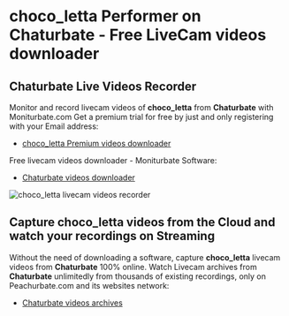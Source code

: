 # choco_letta Performer on Chaturbate - Free LiveCam videos downloader

## Chaturbate Live Videos Recorder

Monitor and record livecam videos of **choco_letta** from **Chaturbate** with Moniturbate.com
Get a premium trial for free by just and only registering with your Email address:
* [choco_letta Premium videos downloader](https://moniturbate.com/request-demo-licence-key.html)

Free livecam videos downloader - Moniturbate Software:
* [Chaturbate videos downloader](https://moniturbate.com/moniturbate-download-software.html)

![choco_letta livecam videos recorder](https://peachurnet.com/templates/moniturbate-software.png)


## Capture choco_letta videos from the Cloud and watch your recordings on Streaming

Without the need of downloading a software, capture **choco_letta** livecam videos from **Chaturbate** 100% online.
Watch Livecam archives from **Chaturbate** unlimitedly from thousands of existing recordings, only on Peachurbate.com and its websites network:
* [Chaturbate videos archives](https://peachurnet.com/)